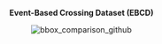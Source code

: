 <p align="center">
  <b>Event-Based Crossing Dataset (EBCD)</b>
</p>


<p align="center">
  <img src="https://github.com/user-attachments/assets/56aaab7a-6471-47ec-b400-c9a3c26b6673" alt="bbox_comparison_github" />
</p>
